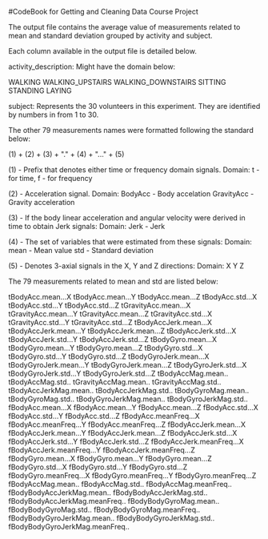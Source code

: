 #CodeBook for Getting and Cleaning Data Course Project

The output file contains the average value of measurements related to mean and standard deviation grouped by activity and subject.

Each column available in the output file is detailed below.

activity_description:
Might have the domain below:

WALKING
WALKING_UPSTAIRS
WALKING_DOWNSTAIRS
SITTING
STANDING
LAYING

subject:
Represents the 30 volunteers in this experiment. They are identified by numbers in from 1 to 30.

The other 79 measurements names were formatted following the standard below:

(1) + (2) + (3) + "." + (4) + "..." + (5)

(1) - Prefix that denotes either time or frequency domain signals. 
Domain: t - for time, 
        f - for frequency
        
(2) - Acceleration signal. 
Domain: BodyAcc - Body accelation
        GravityAcc - Gravity acceleration
        
(3) - If the body linear acceleration and angular velocity were derived in time to obtain Jerk signals:
Domain: Jerk - Jerk

(4) - The set of variables that were estimated from these signals:
Domain: mean - Mean value
        std - Standard deviation
        
(5) - Denotes 3-axial signals in the X, Y and Z directions:
Domain: X
        Y
        Z
        
The 79 measurements related to mean and std are listed below:

tBodyAcc.mean...X
tBodyAcc.mean...Y
tBodyAcc.mean...Z
tBodyAcc.std...X
tBodyAcc.std...Y
tBodyAcc.std...Z
tGravityAcc.mean...X
tGravityAcc.mean...Y
tGravityAcc.mean...Z
tGravityAcc.std...X
tGravityAcc.std...Y
tGravityAcc.std...Z
tBodyAccJerk.mean...X
tBodyAccJerk.mean...Y
tBodyAccJerk.mean...Z
tBodyAccJerk.std...X
tBodyAccJerk.std...Y
tBodyAccJerk.std...Z
tBodyGyro.mean...X
tBodyGyro.mean...Y
tBodyGyro.mean...Z
tBodyGyro.std...X
tBodyGyro.std...Y
tBodyGyro.std...Z
tBodyGyroJerk.mean...X
tBodyGyroJerk.mean...Y
tBodyGyroJerk.mean...Z
tBodyGyroJerk.std...X
tBodyGyroJerk.std...Y
tBodyGyroJerk.std...Z
tBodyAccMag.mean..
tBodyAccMag.std..
tGravityAccMag.mean..
tGravityAccMag.std..
tBodyAccJerkMag.mean..
tBodyAccJerkMag.std..
tBodyGyroMag.mean..
tBodyGyroMag.std..
tBodyGyroJerkMag.mean..
tBodyGyroJerkMag.std..
fBodyAcc.mean...X
fBodyAcc.mean...Y
fBodyAcc.mean...Z
fBodyAcc.std...X
fBodyAcc.std...Y
fBodyAcc.std...Z
fBodyAcc.meanFreq...X
fBodyAcc.meanFreq...Y
fBodyAcc.meanFreq...Z
fBodyAccJerk.mean...X
fBodyAccJerk.mean...Y
fBodyAccJerk.mean...Z
fBodyAccJerk.std...X
fBodyAccJerk.std...Y
fBodyAccJerk.std...Z
fBodyAccJerk.meanFreq...X
fBodyAccJerk.meanFreq...Y
fBodyAccJerk.meanFreq...Z
fBodyGyro.mean...X
fBodyGyro.mean...Y
fBodyGyro.mean...Z
fBodyGyro.std...X
fBodyGyro.std...Y
fBodyGyro.std...Z
fBodyGyro.meanFreq...X
fBodyGyro.meanFreq...Y
fBodyGyro.meanFreq...Z
fBodyAccMag.mean..
fBodyAccMag.std..
fBodyAccMag.meanFreq..
fBodyBodyAccJerkMag.mean..
fBodyBodyAccJerkMag.std..
fBodyBodyAccJerkMag.meanFreq..
fBodyBodyGyroMag.mean..
fBodyBodyGyroMag.std..
fBodyBodyGyroMag.meanFreq..
fBodyBodyGyroJerkMag.mean..
fBodyBodyGyroJerkMag.std..
fBodyBodyGyroJerkMag.meanFreq..
